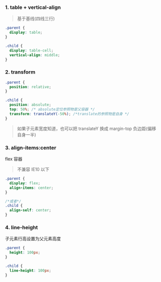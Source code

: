 ### 1. table + vertical-align

> 基于基线(四线三行)

```css
.parent {
  display: table;
}

.child {
  display: table-cell;
  vertical-align: middle;
}
```

### 2. transform

```css
.parent {
  position: relative;
}

.child {
  position: absolute;
  top: 50%; /* absolute定位参照物是父容器 */
  transform: translateY(-50%); /*translate的参照物是自身 */
}
```

> 如果子元素宽度知道，也可以把 translateY 换成 margin-top 负边距(偏移自身一半)

### 3. align-items:center

flex 容器

> 不兼容 IE10 以下

```css
.parent {
  display: flex;
  align-items: center;
}

/*或者*/
.child {
  align-self: center;
}
```

### 4. line-height

子元素行高设置为父元素高度

```css
.parent {
  height: 100px;
}

.child {
  line-height: 100px;
}
```
